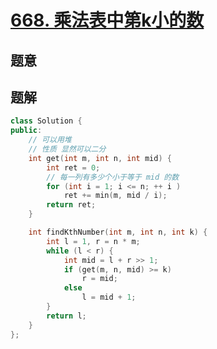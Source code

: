 #  [668. 乘法表中第k小的数](https://leetcode-cn.com/problems/kth-smallest-number-in-multiplication-table/)

## 题意



## 题解



```c++
class Solution {
public:
    // 可以用堆
    // 性质 显然可以二分
    int get(int m, int n, int mid) {
        int ret = 0;
        // 每一列有多少个小于等于 mid 的数
        for (int i = 1; i <= n; ++ i )
            ret += min(m, mid / i);
        return ret;
    }

    int findKthNumber(int m, int n, int k) {
        int l = 1, r = n * m;
        while (l < r) {
            int mid = l + r >> 1;
            if (get(m, n, mid) >= k)
                r = mid;
            else
                l = mid + 1;
        }
        return l;
    }
};
```



```python3

```


